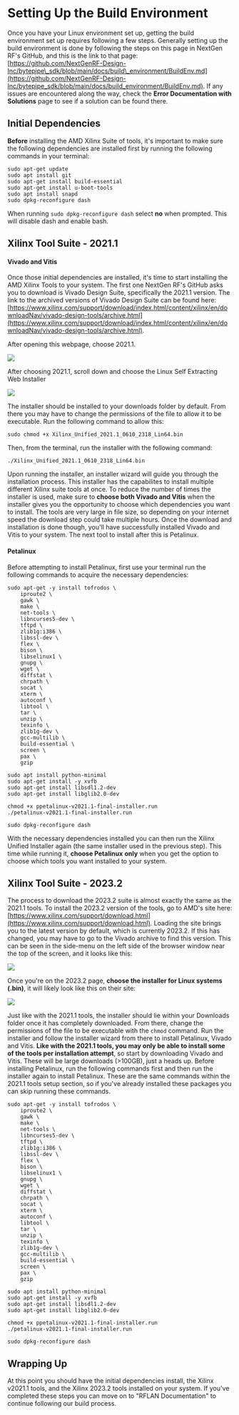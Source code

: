 # Setting Up the Build Environment

Once you have your Linux environment set up, getting the build environment set up requires following a few steps. Generally setting up the build environment is done by following the steps on this page in NextGen RF's GitHub, and this is the link to that page: [https://github.com/NextGenRF-Design-Inc/bytepipe\_sdk/blob/main/docs/build\_environment/BuildEnv.md](https://github.com/NextGenRF-Design-Inc/bytepipe_sdk/blob/main/docs/build_environment/BuildEnv.md). If any issues are encountered along the way, check the **Error Documentation with Solutions** page to see if a solution can be found there.

## Initial Dependencies

**Before** installing the AMD Xilinx Suite of tools, it's important to make sure the following dependencies are installed first by running the following commands in your terminal:

```plain
sudo apt-get update
sudo apt install git
sudo apt-get install build-essential
sudo apt-get install u-boot-tools 
sudo apt install snapd
sudo dpkg-reconfigure dash
```

When running `sudo dpkg-reconfigure dash` select **no** when prompted. This will disable dash and enable bash.

## Xilinx Tool Suite - 2021.1

#### Vivado and Vitis

Once those initial dependencies are installed, it's time to start installing the AMD Xilinx Tools to your system. The first one NextGen RF's GitHub asks you to download is Vivado Design Suite, specifically the 2021.1 version. The link to the archived versions of Vivado Design Suite can be found here: [https://www.xilinx.com/support/download/index.html/content/xilinx/en/downloadNav/vivado-design-tools/archive.html](https://www.xilinx.com/support/download/index.html/content/xilinx/en/downloadNav/vivado-design-tools/archive.html).

After opening this webpage, choose 2021.1.

![](https://t9014167360.p.clickup-attachments.com/t9014167360/09a749b5-f0b6-4b54-a3a5-74e29c319cbf/image.png)

After choosing 2021.1, scroll down and choose the Linux Self Extracting Web Installer

![](https://t9014167360.p.clickup-attachments.com/t9014167360/ab6aee69-eb7e-4283-ae61-0a9092a7e0d8/image.png)

The installer should be installed to your downloads folder by default. From there you may have to change the permissions of the file to allow it to be executable. Run the following command to allow this:

```plain
sudo chmod +x Xilinx_Unified_2021.1_0610_2318_Lin64.bin
```

Then, from the terminal, run the installer with the following command:

```plain
./Xilinx_Unified_2021.1_0610_2318_Lin64.bin
```

Upon running the installer, an installer wizard will guide you through the installation process. This installer has the capabilites to install multiple different Xilinx suite tools at once. To reduce the number of times the installer is used, make sure to **choose both Vivado and Vitis** when the installer gives you the opportunity to choose which dependencies you want to install. The tools are very large in file size, so depending on your internet speed the download step could take multiple hours. Once the download and installation is done though, you'll have successfully installed Vivado and Vitis to your system. The next tool to install after this is Petalinux.

#### Petalinux

Before attempting to install Petalinux, first use your terminal run the following commands to acquire the necessary dependencies:

```plain
sudo apt-get -y install tofrodos \
    iproute2 \
    gawk \
    make \
    net-tools \
    libncurses5-dev \
    tftpd \
    zlib1g:i386 \
    libssl-dev \
    flex \
    bison \
    libselinux1 \
    gnupg \
    wget \
    diffstat \
    chrpath \
    socat \
    xterm \
    autoconf \
    libtool \
    tar \
    unzip \
    texinfo \
    zlib1g-dev \
    gcc-multilib \
    build-essential \
    screen \
    pax \
    gzip

sudo apt install python-minimal
sudo apt-get install -y xvfb
sudo apt-get install libsdl1.2-dev
sudo apt-get install libglib2.0-dev

chmod +x ppetalinux-v2021.1-final-installer.run
./petalinux-v2021.1-final-installer.run

sudo dpkg-reconfigure dash
```

With the necessary dependencies installed you can then run the Xilinx Unified Installer again (the same installer used in the previous step). This time while running it, **choose Petalinux** **only** when you get the option to choose which tools you want installed to your system.

## Xilinx Tool Suite - 2023.2

The process to download the 2023.2 suite is almost exactly the same as the 2021.1 tools. To install the 2023.2 version of the tools, go to AMD's site here: [https://www.xilinx.com/support/download.html](https://www.xilinx.com/support/download.html). Loading the site brings you to the latest version by default, which is currently 2023.2. If this has changed, you may have to go to the Vivado archive to find this version. This can be seen in the side-menu on the left side of the browser window near the top of the screen, and it looks like this:

![](https://t9014167360.p.clickup-attachments.com/t9014167360/1c020620-2758-4f37-82e5-1e4d1b3d4de8/image.png)

Once you're on the 2023.2 page, **choose the installer for Linux systems (.bin)**, it will likely look like this on their site:

![](https://t9014167360.p.clickup-attachments.com/t9014167360/7990d14e-f9d5-4e3c-9207-240277cf4449/image.png)

Just like with the 2021.1 tools, the installer should lie within your Downloads folder once it has completely downloaded. From there, change the permissions of the file to be executable with the `chmod` command. Run the installer and follow the installer wizard from there to install Petalinux, Vivado and Vitis. **Like with the 2021.1 tools, you may only be able to install some of the tools per installation attempt**, so start by downloading Vivado and Vitis. These will be large downloads (>100GB), just a heads up. Before installing Petalinux, run the following commands first and then run the installer again to install Petalinux. These are the same commands within the 2021.1 tools setup section, so if you've already installed these packages you can skip running these commands.

```plain
sudo apt-get -y install tofrodos \
    iproute2 \
    gawk \
    make \
    net-tools \
    libncurses5-dev \
    tftpd \
    zlib1g:i386 \
    libssl-dev \
    flex \
    bison \
    libselinux1 \
    gnupg \
    wget \
    diffstat \
    chrpath \
    socat \
    xterm \
    autoconf \
    libtool \
    tar \
    unzip \
    texinfo \
    zlib1g-dev \
    gcc-multilib \
    build-essential \
    screen \
    pax \
    gzip

sudo apt install python-minimal
sudo apt-get install -y xvfb
sudo apt-get install libsdl1.2-dev
sudo apt-get install libglib2.0-dev

chmod +x ppetalinux-v2021.1-final-installer.run
./petalinux-v2021.1-final-installer.run

sudo dpkg-reconfigure dash
```

## Wrapping Up

At this point you should have the initial dependencies install, the Xilinx v2021.1 tools, and the Xilinx 2023.2 tools installed on your system. If you've completed these steps you can move on to "RFLAN Documentation" to continue following our build process.